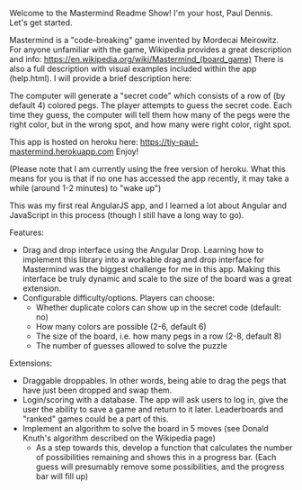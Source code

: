 Welcome to the Mastermind Readme Show! I'm your host, Paul Dennis. Let's get started.

Mastermind is a "code-breaking" game invented by Mordecai Meirowitz.
For anyone unfamiliar with the game, Wikipedia provides a great description and info:
https://en.wikipedia.org/wiki/Mastermind_(board_game)
There is also a full description with visual examples included within the app (help.html). I will provide a brief
description here:

The computer will generate a "secret code" which consists of a row of (by default 4) colored pegs. The player attempts
to guess the secret code. Each time they guess, the computer will tell them how many of the pegs were the right color,
but in the wrong spot, and how many were right color, right spot.

This app is hosted on heroku here:
https://tiy-paul-mastermind.herokuapp.com
Enjoy!

(Please note that I am currently using the free version of heroku. What this means for you is that if no one has
accessed the app recently, it may take a while (around 1-2 minutes) to "wake up")

This was my first real AngularJS app, and I learned a lot about Angular and JavaScript in this process (though I still
have a long way to go).

Features:
* Drag and drop interface using the Angular Drop. Learning how to implement this library into a workable drag and drop
interface for Mastermind was the biggest challenge for me in this app. Making this interface be truly dynamic and scale
to the size of the board was a great extension.
* Configurable difficulty/options. Players can choose:
  * Whether duplicate colors can show up in the secret code (default: no)
  * How many colors are possible (2-6, default 6)
  * The size of the board, i.e. how many pegs in a row (2-8, default 8)
  * The number of guesses allowed to solve the puzzle


Extensions:
* Draggable droppables. In other words, being able to drag the pegs that have just been dropped and swap them.
* Login/scoring with a database. The app will ask users to log in, give the user the ability to save a game and return
to it later. Leaderboards and "ranked" games could be a part of this.
* Implement an algorithm to solve the board in 5 moves (see Donald Knuth's algorithm described on the Wikipedia page)
  * As a step towards this, develop a function that calculates the number of possibilities remaining and shows this in
  a progress bar. (Each guess will presumably remove some possibilities, and the progress bar will fill up)
